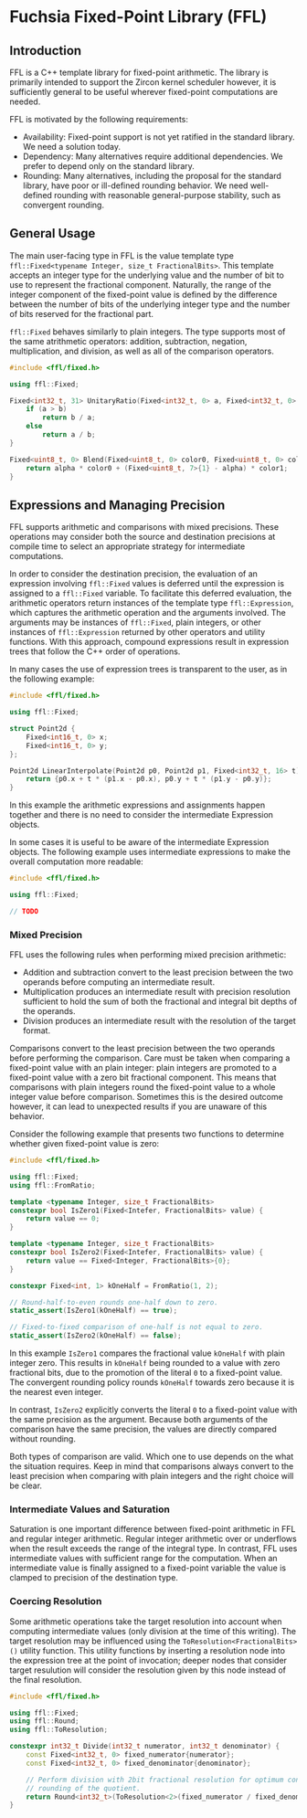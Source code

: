 # Fuchsia Fixed-Point Library (FFL)

## Introduction

FFL is a C++ template library for fixed-point arithmetic. The library is
primarily intended to support the Zircon kernel scheduler however, it is
sufficiently general to be useful wherever fixed-point computations are
needed.

FFL is motivated by the following requirements:
* Availability: Fixed-point support is not yet ratified in the standard library.
  We need a solution today.
* Dependency: Many alternatives require additional dependencies. We prefer to
  depend only on the standard library.
* Rounding: Many alternatives, including the proposal for the standard library,
  have poor or ill-defined rounding behavior. We need well-defined rounding with
  reasonable general-purpose stability, such as convergent rounding.

## General Usage

The main user-facing type in FFL is the value template type
`ffl::Fixed<typename Integer, size_t FractionalBits>`. This template accepts an
integer type for the underlying value and the number of bit to use to represent
the fractional component. Naturally, the range of the integer component of the
fixed-point value is defined by the difference between the number of bits of the
underlying integer type and the number of bits reserved for the fractional part.

`ffl::Fixed` behaves similarly to plain integers. The type supports most of the
same atrithmetic operators: addition, subtraction, negation, multiplication, and
division, as well as all of the comparison operators.

```C++
#include <ffl/fixed.h>

using ffl::Fixed;

Fixed<int32_t, 31> UnitaryRatio(Fixed<int32_t, 0> a, Fixed<int32_t, 0> b) {
    if (a > b)
        return b / a;
    else
        return a / b;
}

Fixed<uint8_t, 0> Blend(Fixed<uint8_t, 0> color0, Fixed<uint8_t, 0> color1, Fixed<uint8_t, 7> alpha) {
    return alpha * color0 + (Fixed<uint8_t, 7>{1} - alpha) * color1;
}
```

## Expressions and Managing Precision

FFL supports arithmetic and comparisons with mixed precisions. These operations
may consider both the source and destination precisions at compile time to
select an appropriate strategy for intermediate computations.

In order to consider the destination precision, the evaluation of an expression
involving `ffl::Fixed` values is deferred until the expression is assigned to
a `ffl::Fixed` variable. To facilitate this deferred evaluation, the arithmetic
operators return instances of the template type `ffl::Expression`, which
captures the arithmetic operation and the arguments involved. The arguments may
be instances of `ffl::Fixed`, plain integers, or other instances of
`ffl::Expression` returned by other operators and utility functions. With this
approach, compound expressions result in expression trees that follow the C++
order of operations.

In many cases the use of expression trees is transparent to the user, as in the
following example:

```C++
#include <ffl/fixed.h>

using ffl::Fixed;

struct Point2d {
    Fixed<int16_t, 0> x;
    Fixed<int16_t, 0> y;
};

Point2d LinearInterpolate(Point2d p0, Point2d p1, Fixed<int32_t, 16> t) {
    return {p0.x + t * (p1.x - p0.x), p0.y + t * (p1.y - p0.y)};
}
```

In this example the arithmetic expressions and assignments happen together and
there is no need to consider the intermediate Expression objects.

In some cases it is useful to be aware of the intermediate Expression objects.
The following example uses intermediate expressions to make the overall
computation more readable:

```C++
#include <ffl/fixed.h>

using ffl::Fixed;

// TODO
```

### Mixed Precision

FFL uses the following rules when performing mixed precision arithmetic:
* Addition and subtraction convert to the least precision between the two
  operands before computing an intermediate result.
* Multiplication produces an intermediate result with precision resolution
  sufficient to hold the sum of both the fractional and integral bit depths of the
  operands.
* Division produces an intermediate result with the resolution of the target
  format.

Comparisons convert to the least precision between the two operands before
performing the comparison. Care must be taken when comparing a fixed-point value
with an plain integer: plain integers are promoted to a fixed-point value with a
zero bit fractional component. This means that comparisons with plain integers
round the fixed-point value to a whole integer value before comparison.
Sometimes this is the desired outcome however, it can lead to unexpected results
if you are unaware of this behavior.

Consider the following example that presents two functions to determine whether
given fixed-point value is zero:

```C++
#include <ffl/fixed.h>

using ffl::Fixed;
using ffl::FromRatio;

template <typename Integer, size_t FractionalBits>
constexpr bool IsZero1(Fixed<Intefer, FractionalBits> value) {
    return value == 0;
}

template <typename Integer, size_t FractionalBits>
constexpr bool IsZero2(Fixed<Intefer, FractionalBits> value) {
    return value == Fixed<Integer, FractionalBits>{0};
}

constexpr Fixed<int, 1> kOneHalf = FromRatio(1, 2);

// Round-half-to-even rounds one-half down to zero.
static_assert(IsZero1(kOneHalf) == true);

// Fixed-to-fixed comparison of one-half is not equal to zero.
static_assert(IsZero2(kOneHalf) == false);
```

In this example `IsZero1` compares the fractional value `kOneHalf` with plain
integer zero. This results in `kOneHalf` being rounded to a value with zero
fractional bits, due to the promotion of the literal `0` to a fixed-point value.
The convergent rounding policy rounds `kOneHalf` towards zero because it is the
nearest even integer.

In contrast, `IsZero2` explicitly converts the literal `0` to a fixed-point
value with the same precision as the argument. Because both arguments of the
comparison have the same precision, the values are directly compared without
rounding.

Both types of comparison are valid. Which one to use depends on the what the
situation requires. Keep in mind that comparisons always convert to the least
precision when comparing with plain integers and the right choice will be clear.

### Intermediate Values and Saturation

Saturation is one important difference between fixed-point arithmetic in FFL and
regular integer arithmetic. Regular integer arithmetic over or underflows when
the result exceeds the range of the integral type. In contrast, FFL uses
intermediate values with sufficient range for the computation. When an
intermediate value is finally assigned to a fixed-point variable the value is
clamped to precision of the destination type.

### Coercing Resolution

Some arithmetic operations take the target resolution into account when
computing intermediate values (only division at the time of this writing). The
target resolution may be influenced using the `ToResolution<FractionalBits>()`
utility function. This utility functions by inserting a resolution node into the
expression tree at the point of invocation; deeper nodes that consider target
resulution will consider the resolution given by this node instead of the final
resolution.

```C++
#include <ffl/fixed.h>

using ffl::Fixed;
using ffl::Round;
using ffl::ToResolution;

constexpr int32_t Divide(int32_t numerator, int32_t denominator) {
    const Fixed<int32_t, 0> fixed_numerator{numerator};
    const Fixed<int32_t, 0> fixed_denominator{denominator};

    // Perform division with 2bit fractional resolution for optimum convergent
    // rounding of the quotient.
    return Round<int32_t>(ToResolution<2>(fixed_numerator / fixed_denominator));
}
```

